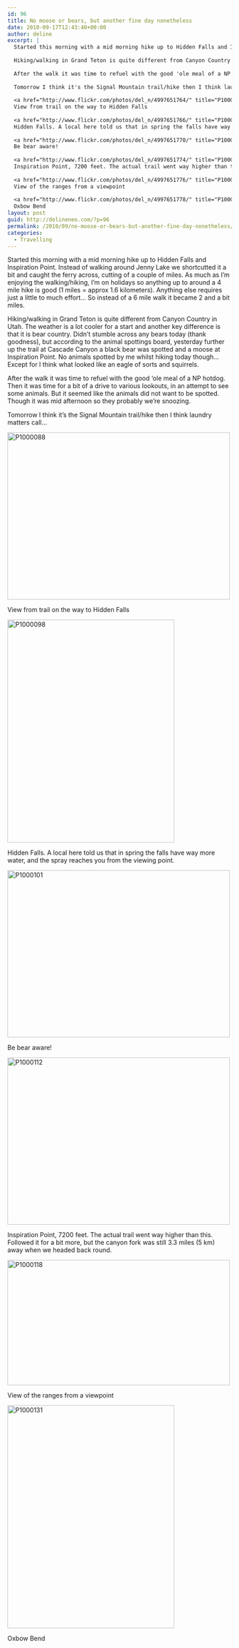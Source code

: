 ```yaml
---
id: 96
title: No moose or bears, but another fine day nonetheless
date: 2010-09-17T12:43:40+00:00
author: deline
excerpt: |
  Started this morning with a mid morning hike up to Hidden Falls and Inspiration Point. Instead of walking around Jenny Lake we shortcutted it a bit and caught the ferry across, cutting of a couple of miles. As much as I'm enjoying the walking/hiking, I'm on holidays so anything up to around a 4 mile hike is good (1 miles = approx 1.6 kilometers). Anything else requires just a little to much effort... So instead of a 6 mile walk it became 2 and a bit miles.
  
  Hiking/walking in Grand Teton is quite different from Canyon Country in Utah. The weather is a lot cooler for a start and another key difference is that it is bear country. Didn't stumble across any bears today (thank goodness), but according to the animal spottings board, yesterday further up the trail at Cascade Canyon a black bear was spotted and a moose at Inspiration Point. No animals spotted by me whilst hiking today though... Except for I think what looked like an eagle of sorts and squirrels.
  
  After the walk it was time to refuel with the good 'ole meal of a NP hotdog. Then it was time for a bit of a drive to various lookouts, in an attempt to see some animals. But it seemed like the animals did not want to be spotted. Though it was mid afternoon so they probably we're snoozing.
  
  Tomorrow I think it's the Signal Mountain trail/hike then I think laundry matters call...
  
  <a href="http://www.flickr.com/photos/del_n/4997651764/" title="P1000088 by del_n, on Flickr"><img src="http://farm5.static.flickr.com/4090/4997651764_536e55a1eb.jpg" width="500" height="375" alt="P1000088" /></a>
  View from trail on the way to Hidden Falls
  
  <a href="http://www.flickr.com/photos/del_n/4997651766/" title="P1000098 by del_n, on Flickr"><img src="http://farm5.static.flickr.com/4130/4997651766_7d10d711dc.jpg" width="375" height="500" alt="P1000098" /></a>
  Hidden Falls. A local here told us that in spring the falls have way more water, and the spray reaches you from the viewing point.
  
  <a href="http://www.flickr.com/photos/del_n/4997651770/" title="P1000101 by del_n, on Flickr"><img src="http://farm5.static.flickr.com/4152/4997651770_d12d54d922.jpg" width="500" height="375" alt="P1000101" /></a>
  Be bear aware!
  
  <a href="http://www.flickr.com/photos/del_n/4997651774/" title="P1000112 by del_n, on Flickr"><img src="http://farm5.static.flickr.com/4145/4997651774_61df68b3f7.jpg" width="500" height="375" alt="P1000112" /></a>
  Inspiration Point, 7200 feet. The actual trail went way higher than this. Followed it for a bit more, but the canyon fork was still 3.3 miles (5 km) away when we headed back round.
  
  <a href="http://www.flickr.com/photos/del_n/4997651776/" title="P1000118 by del_n, on Flickr"><img src="http://farm5.static.flickr.com/4113/4997651776_779e09d9d0.jpg" width="500" height="281" alt="P1000118" /></a>
  View of the ranges from a viewpoint
  
  <a href="http://www.flickr.com/photos/del_n/4997651778/" title="P1000131 by del_n, on Flickr"><img src="http://farm5.static.flickr.com/4125/4997651778_19c0db5d48.jpg" width="375" height="500" alt="P1000131" /></a>
  Oxbow Bend
layout: post
guid: http://delineneo.com/?p=96
permalink: /2010/09/no-moose-or-bears-but-another-fine-day-nonetheless/
categories:
  - Travelling
---
```

Started this morning with a mid morning hike up to Hidden Falls and Inspiration Point. Instead of walking around Jenny Lake we shortcutted it a bit and caught the ferry across, cutting of a couple of miles. As much as I&#8217;m enjoying the walking/hiking, I&#8217;m on holidays so anything up to around a 4 mile hike is good (1 miles = approx 1.6 kilometers). Anything else requires just a little to much effort&#8230; So instead of a 6 mile walk it became 2 and a bit miles.

Hiking/walking in Grand Teton is quite different from Canyon Country in Utah. The weather is a lot cooler for a start and another key difference is that it is bear country. Didn&#8217;t stumble across any bears today (thank goodness), but according to the animal spottings board, yesterday further up the trail at Cascade Canyon a black bear was spotted and a moose at Inspiration Point. No animals spotted by me whilst hiking today though&#8230; Except for I think what looked like an eagle of sorts and squirrels.

After the walk it was time to refuel with the good &#8216;ole meal of a NP hotdog. Then it was time for a bit of a drive to various lookouts, in an attempt to see some animals. But it seemed like the animals did not want to be spotted. Though it was mid afternoon so they probably we&#8217;re snoozing.

Tomorrow I think it&#8217;s the Signal Mountain trail/hike then I think laundry matters call&#8230;

[<img src="http://farm5.static.flickr.com/4090/4997651764_536e55a1eb.jpg" width="500" height="375" alt="P1000088" />](http://www.flickr.com/photos/del_n/4997651764/ "P1000088 by del_n, on Flickr")
  
View from trail on the way to Hidden Falls

[<img src="http://farm5.static.flickr.com/4130/4997651766_7d10d711dc.jpg" width="375" height="500" alt="P1000098" />](http://www.flickr.com/photos/del_n/4997651766/ "P1000098 by del_n, on Flickr")
  
Hidden Falls. A local here told us that in spring the falls have way more water, and the spray reaches you from the viewing point.

[<img src="http://farm5.static.flickr.com/4152/4997651770_d12d54d922.jpg" width="500" height="375" alt="P1000101" />](http://www.flickr.com/photos/del_n/4997651770/ "P1000101 by del_n, on Flickr")
  
Be bear aware!

[<img src="http://farm5.static.flickr.com/4145/4997651774_61df68b3f7.jpg" width="500" height="375" alt="P1000112" />](http://www.flickr.com/photos/del_n/4997651774/ "P1000112 by del_n, on Flickr")
  
Inspiration Point, 7200 feet. The actual trail went way higher than this. Followed it for a bit more, but the canyon fork was still 3.3 miles (5 km) away when we headed back round.

[<img src="http://farm5.static.flickr.com/4113/4997651776_779e09d9d0.jpg" width="500" height="281" alt="P1000118" />](http://www.flickr.com/photos/del_n/4997651776/ "P1000118 by del_n, on Flickr")
  
View of the ranges from a viewpoint

[<img src="http://farm5.static.flickr.com/4125/4997651778_19c0db5d48.jpg" width="375" height="500" alt="P1000131" />](http://www.flickr.com/photos/del_n/4997651778/ "P1000131 by del_n, on Flickr")
  
Oxbow Bend